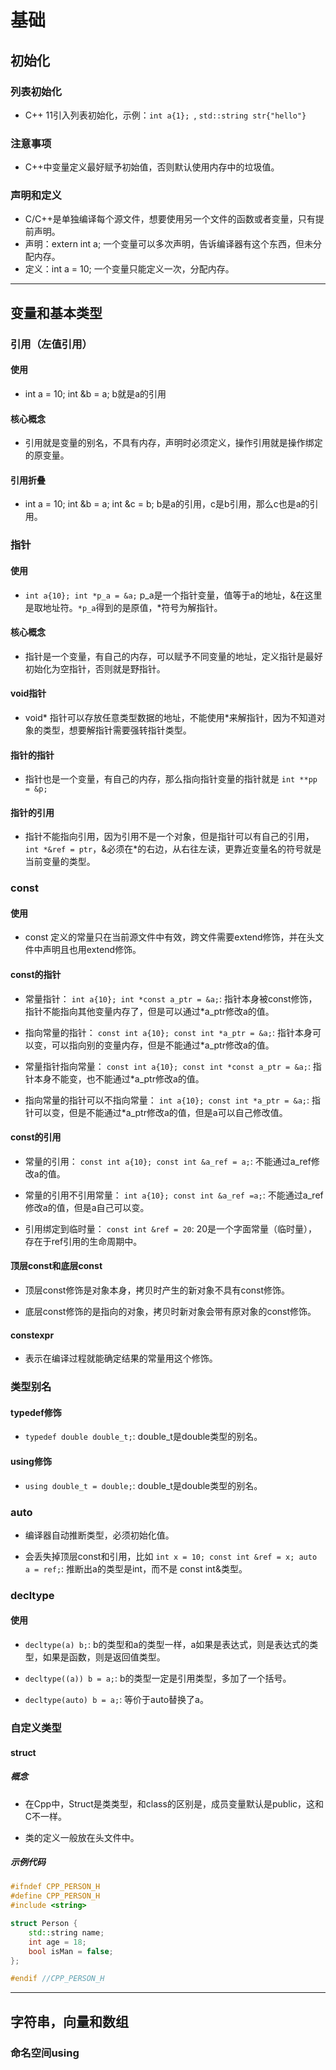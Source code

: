 # 基础

## 初始化

### 列表初始化

- C++ 11引入列表初始化，示例：`int a{1}; `, `std::string str{"hello"}`

### 注意事项

- C++中变量定义最好赋予初始值，否则默认使用内存中的垃圾值。

### 声明和定义

- C/C++是单独编译每个源文件，想要使用另一个文件的函数或者变量，只有提前声明。
- 声明：extern int a; 一个变量可以多次声明，告诉编译器有这个东西，但未分配内存。
- 定义：int a = 10; 一个变量只能定义一次，分配内存。

------------------------------------------------------------------------------------

## 变量和基本类型

### 引用（左值引用）

#### 使用

- int a = 10; int &b = a; b就是a的引用

#### 核心概念

- 引用就是变量的别名，不具有内存，声明时必须定义，操作引用就是操作绑定的原变量。

#### 引用折叠

- int a = 10; int &b = a; int &c = b; b是a的引用，c是b引用，那么c也是a的引用。


### 指针

#### 使用

- `int a{10}; int *p_a = &a;` p_a是一个指针变量，值等于a的地址，&在这里是取地址符。`*p_a`得到的是原值，*符号为解指针。

#### 核心概念

- 指针是一个变量，有自己的内存，可以赋予不同变量的地址，定义指针是最好初始化为空指针，否则就是野指针。

#### void指针

- void* 指针可以存放任意类型数据的地址，不能使用*来解指针，因为不知道对象的类型，想要解指针需要强转指针类型。

#### 指针的指针

- 指针也是一个变量，有自己的内存，那么指向指针变量的指针就是 `int **pp = &p;`

#### 指针的引用

- 指针不能指向引用，因为引用不是一个对象，但是指针可以有自己的引用，`int *&ref = ptr`，&必须在*的右边，从右往左读，更靠近变量名的符号就是当前变量的类型。


### const

#### 使用

- const 定义的常量只在当前源文件中有效，跨文件需要extend修饰，并在头文件中声明且也用extend修饰。

#### const的指针

- 常量指针：
`int a{10}; int *const a_ptr = &a;`: 指针本身被const修饰，指针不能指向其他变量内存了，但是可以通过*a_ptr修改a的值。

- 指向常量的指针：
`const int a{10}; const int *a_ptr = &a;`: 指针本身可以变，可以指向别的变量内存，但是不能通过*a_ptr修改a的值。

- 常量指针指向常量：
`const int a{10}; const int *const a_ptr = &a;`: 指针本身不能变，也不能通过*a_ptr修改a的值。

- 指向常量的指针可以不指向常量：
`int a{10}; const int *a_ptr = &a;`: 指针可以变，但是不能通过*a_ptr修改a的值，但是a可以自己修改值。

#### const的引用

- 常量的引用：
`const int a{10}; const int &a_ref = a;`: 不能通过a_ref修改a的值。

- 常量的引用不引用常量：
`int a{10}; const int &a_ref =a;`: 不能通过a_ref修改a的值，但是a自己可以变。

- 引用绑定到临时量：
`const int &ref = 20`: 20是一个字面常量（临时量），存在于ref引用的生命周期中。

#### 顶层const和底层const

- 顶层const修饰是对象本身，拷贝时产生的新对象不具有const修饰。

- 底层const修饰的是指向的对象，拷贝时新对象会带有原对象的const修饰。

#### constexpr 

- 表示在编译过程就能确定结果的常量用这个修饰。


### 类型别名

#### typedef修饰

- `typedef double double_t;`: double_t是double类型的别名。

#### using修饰

- `using double_t = double;`: double_t是double类型的别名。


### auto

- 编译器自动推断类型，必须初始化值。

- 会丢失掉顶层const和引用，比如 `int x = 10; const int &ref = x; auto a = ref;`: 推断出a的类型是int，而不是 const int&类型。


### decltype

#### 使用

- `decltype(a) b;`: b的类型和a的类型一样，a如果是表达式，则是表达式的类型，如果是函数，则是返回值类型。

- `decltype((a)) b = a;`: b的类型一定是引用类型，多加了一个括号。

- `decltype(auto) b = a;`: 等价于auto替换了a。

### 自定义类型

#### struct

##### 概念
- 在Cpp中，Struct是类类型，和class的区别是，成员变量默认是public，这和C不一样。

- 类的定义一般放在头文件中。

##### 示例代码

```cpp
#ifndef CPP_PERSON_H
#define CPP_PERSON_H
#include <string>

struct Person {
    std::string name;
    int age = 18;
    bool isMan = false;
};

#endif //CPP_PERSON_H
```

------------------------------------------------------------------------------------

## 字符串，向量和数组

### 命名空间using


